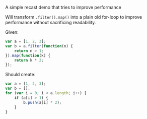 A simple recast demo that tries to improve performance


Will transform `.filter().map()` into a plain old for-loop to improve performance without sacrificing readability.

Given:

```javascript
var a = [1, 2, 3];
var b = a.filter(function(n) {
	return n > 1;
}).map(function(k) {
	return k * 2;
});

```

Should create:

```javascript
var a = [1, 2, 3];
var b = [];
for (var i = 0; i < a.length; i++) {
	if (a[i] > 1) {
		b.push(a[i] * 2);
	}
}
```
